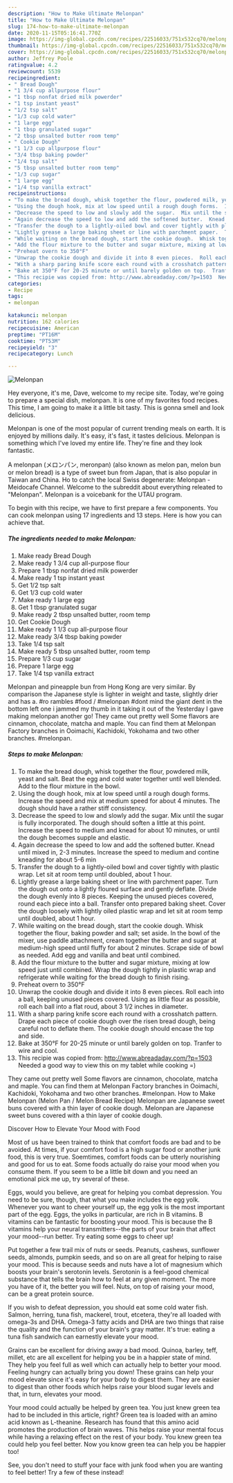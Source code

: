```yaml
---
description: "How to Make Ultimate Melonpan"
title: "How to Make Ultimate Melonpan"
slug: 174-how-to-make-ultimate-melonpan
date: 2020-11-15T05:16:41.770Z
image: https://img-global.cpcdn.com/recipes/22516033/751x532cq70/melonpan-recipe-main-photo.jpg
thumbnail: https://img-global.cpcdn.com/recipes/22516033/751x532cq70/melonpan-recipe-main-photo.jpg
cover: https://img-global.cpcdn.com/recipes/22516033/751x532cq70/melonpan-recipe-main-photo.jpg
author: Jeffrey Poole
ratingvalue: 4.2
reviewcount: 5539
recipeingredient:
- " Bread Dough"
- "1 3/4 cup allpurpose flour"
- "1 tbsp nonfat dried milk powerder"
- "1 tsp instant yeast"
- "1/2 tsp salt"
- "1/3 cup cold water"
- "1 large egg"
- "1 tbsp granulated sugar"
- "2 tbsp unsalted butter room temp"
- " Cookie Dough"
- "1 1/3 cup allpurpose flour"
- "3/4 tbsp baking powder"
- "1/4 tsp salt"
- "5 tbsp unsalted butter room temp"
- "1/3 cup sugar"
- "1 large egg"
- "1/4 tsp vanilla extract"
recipeinstructions:
- "To make the bread dough, whisk together the flour, powdered milk, yeast and salt.  Beat the egg and cold water together until well blended.  Add to the flour mixture in the bowl."
- "Using the dough hook, mix at low speed until a rough dough forms.  Increase the speed and mix at medium speed for about 4 minutes.  The dough should have a rather stiff consistency."
- "Decrease the speed to low and slowly add the sugar.  Mix until the sugar is fully incorporated.  The dough should soften a little at this point.  Increase the speed to medium and knead for about 10 minutes, or until the dough becomes supple and elastic."
- "Again decrease the speed to low and add the softened butter.  Knead until mixed in, 2-3 minutes.  Increase the speed to medium and contine kneading for about 5-6 min"
- "Transfer the dough to a lightly-oiled bowl and cover tightly with plastic wrap.  Let sit at room temp until doubled, about 1 hour."
- "Lightly grease a large baking sheet or line with parchment paper.  Turn the dough out onto a lightly floured surface and gently deflate.  Divide the dough evenly into 8 pieces.  Keeping the unused pieces covered, round each piece into a ball.  Transfer onto prepared baking sheet.  Cover the dough loosely with lightly oiled plastic wrap and let sit at room temp until doubled, about 1 hour."
- "While waiting on the bread dough, start the cookie dough.  Whisk together the flour, baking powder and salt; set aside.  In the bowl of the mixer, use paddle attachment, cream together the butter and sugar at medium-high speed until fluffy for about 2 minutes.  Scrape side of bowl as needed.  Add egg and vanilla and beat until combined."
- "Add the flour mixture to the butter and sugar mixture, mixing at low speed just until combined.  Wrap the dough tightly in plastic wrap and refrigerate while waiting for the bread dough to finish rising."
- "Preheat overn to 350°F"
- "Unwrap the cookie dough and divide it into 8 even pieces.  Roll each into a ball, keeping unused pieces covered.  Using as little flour as possible, roll each ball into a flat roud, about 3 1/2 inches in diameter."
- "With a sharp paring knife score each round with a crosshatch pattern.  Drape each piece of cookie dough over the risen bread dough, being careful not to deflate them. The cookie dough should encase the top and side."
- "Bake at 350°F for 20-25 minute or until barely golden on top.  Tranfer to wire and cool."
- "This recipie was copied from: http://www.abreadaday.com/?p=1503  Needed a good way to view this on my tablet while cooking =)"
categories:
- Recipe
tags:
- melonpan

katakunci: melonpan 
nutrition: 162 calories
recipecuisine: American
preptime: "PT16M"
cooktime: "PT53M"
recipeyield: "3"
recipecategory: Lunch

---
```



![Melonpan](https://img-global.cpcdn.com/recipes/22516033/751x532cq70/melonpan-recipe-main-photo.jpg)

Hey everyone, it's me, Dave, welcome to my recipe site. Today, we're going to prepare a special dish, melonpan. It is one of my favorites food recipes. This time, I am going to make it a little bit tasty. This is gonna smell and look delicious.

Melonpan is one of the most popular of current trending meals on earth. It is enjoyed by millions daily. It's easy, it's fast, it tastes delicious. Melonpan is something which I've loved my entire life. They're fine and they look fantastic.

A melonpan (メロンパン, meronpan) (also known as melon pan, melon bun or melon bread) is a type of sweet bun from Japan, that is also popular in Taiwan and China. Ho to catch the local Swiss degenerate: Melonpan - Meidocafe Channel. Welcome to the subreddit about everything releated to &#34;Melonpan&#34;. Melonpan is a voicebank for the UTAU program.


To begin with this recipe, we have to first prepare a few components. You can cook melonpan using 17 ingredients and 13 steps. Here is how you can achieve that.

<!--inarticleads1-->

##### The ingredients needed to make Melonpan:

1. Make ready  Bread Dough
1. Make ready 1 3/4 cup all-purpose flour
1. Prepare 1 tbsp nonfat dried milk powerder
1. Make ready 1 tsp instant yeast
1. Get 1/2 tsp salt
1. Get 1/3 cup cold water
1. Make ready 1 large egg
1. Get 1 tbsp granulated sugar
1. Make ready 2 tbsp unsalted butter, room temp
1. Get  Cookie Dough
1. Make ready 1 1/3 cup all-purpose flour
1. Make ready 3/4 tbsp baking powder
1. Take 1/4 tsp salt
1. Make ready 5 tbsp unsalted butter, room temp
1. Prepare 1/3 cup sugar
1. Prepare 1 large egg
1. Take 1/4 tsp vanilla extract


Melonpan and pineapple bun from Hong Kong are very similar. By comparison the Japanese style is lighter in weight and taste, slightly drier and has a. #ro rambles #food / #melonpan #dont mind the giant dent in the bottom left one i jammed my thumb in it taking it out of the Yesterday I gave making melonpan another go! They came out pretty well  Some flavors are cinnamon, chocolate, matcha and maple. You can find them at Melonpan Factory branches in Ooimachi, Kachidoki, Yokohama and two other branches. #melonpan. 

<!--inarticleads2-->

##### Steps to make Melonpan:

1. To make the bread dough, whisk together the flour, powdered milk, yeast and salt.  Beat the egg and cold water together until well blended.  Add to the flour mixture in the bowl.
1. Using the dough hook, mix at low speed until a rough dough forms.  Increase the speed and mix at medium speed for about 4 minutes.  The dough should have a rather stiff consistency.
1. Decrease the speed to low and slowly add the sugar.  Mix until the sugar is fully incorporated.  The dough should soften a little at this point.  Increase the speed to medium and knead for about 10 minutes, or until the dough becomes supple and elastic.
1. Again decrease the speed to low and add the softened butter.  Knead until mixed in, 2-3 minutes.  Increase the speed to medium and contine kneading for about 5-6 min
1. Transfer the dough to a lightly-oiled bowl and cover tightly with plastic wrap.  Let sit at room temp until doubled, about 1 hour.
1. Lightly grease a large baking sheet or line with parchment paper.  Turn the dough out onto a lightly floured surface and gently deflate.  Divide the dough evenly into 8 pieces.  Keeping the unused pieces covered, round each piece into a ball.  Transfer onto prepared baking sheet.  Cover the dough loosely with lightly oiled plastic wrap and let sit at room temp until doubled, about 1 hour.
1. While waiting on the bread dough, start the cookie dough.  Whisk together the flour, baking powder and salt; set aside.  In the bowl of the mixer, use paddle attachment, cream together the butter and sugar at medium-high speed until fluffy for about 2 minutes.  Scrape side of bowl as needed.  Add egg and vanilla and beat until combined.
1. Add the flour mixture to the butter and sugar mixture, mixing at low speed just until combined.  Wrap the dough tightly in plastic wrap and refrigerate while waiting for the bread dough to finish rising.
1. Preheat overn to 350°F
1. Unwrap the cookie dough and divide it into 8 even pieces.  Roll each into a ball, keeping unused pieces covered.  Using as little flour as possible, roll each ball into a flat roud, about 3 1/2 inches in diameter.
1. With a sharp paring knife score each round with a crosshatch pattern.  Drape each piece of cookie dough over the risen bread dough, being careful not to deflate them. The cookie dough should encase the top and side.
1. Bake at 350°F for 20-25 minute or until barely golden on top.  Tranfer to wire and cool.
1. This recipie was copied from: http://www.abreadaday.com/?p=1503  Needed a good way to view this on my tablet while cooking =)


They came out pretty well  Some flavors are cinnamon, chocolate, matcha and maple. You can find them at Melonpan Factory branches in Ooimachi, Kachidoki, Yokohama and two other branches. #melonpan. How to Make Melonpan (Melon Pan / Melon Bread Recipe) Melonpan are Japanese sweet buns covered with a thin layer of cookie dough. Melonpan are Japanese sweet buns covered with a thin layer of cookie dough. 

Discover How to Elevate Your Mood with Food


Most of us have been trained to think that comfort foods are bad and to be avoided. At times, if your comfort food is a high sugar food or another junk food, this is very true. Soemtimes, comfort foods can be utterly nourishing and good for us to eat. Some foods actually do raise your mood when you consume them. If you seem to be a little bit down and you need an emotional pick me up, try several of these.

Eggs, would you believe, are great for helping you combat depression. You need to be sure, though, that what you make includes the egg yolk. Whenever you want to cheer yourself up, the egg yolk is the most important part of the egg. Eggs, the yolks in particular, are rich in B vitamins. B vitamins can be fantastic for boosting your mood. This is because the B vitamins help your neural transmitters--the parts of your brain that affect your mood--run better. Try eating some eggs to cheer up!

Put together a few trail mix of nuts or seeds. Peanuts, cashews, sunflower seeds, almonds, pumpkin seeds, and so on are all great for helping to raise your mood. This is because seeds and nuts have a lot of magnesium which boosts your brain's serotonin levels. Serotonin is a feel-good chemical substance that tells the brain how to feel at any given moment. The more you have of it, the better you will feel. Nuts, on top of raising your mood, can be a great protein source.

If you wish to defeat depression, you should eat some cold water fish. Salmon, herring, tuna fish, mackerel, trout, etcetera, they're all loaded with omega-3s and DHA. Omega-3 fatty acids and DHA are two things that raise the quality and the function of your brain's gray matter. It's true: eating a tuna fish sandwich can earnestly elevate your mood. 

Grains can be excellent for driving away a bad mood. Quinoa, barley, teff, millet, etc are all excellent for helping you be in a happier state of mind. They help you feel full as well which can actually help to better your mood. Feeling hungry can actually bring you down! These grains can help your mood elevate since it's easy for your body to digest them. They are easier to digest than other foods which helps raise your blood sugar levels and that, in turn, elevates your mood.

Your mood could actually be helped by green tea. You just knew green tea had to be included in this article, right? Green tea is loaded with an amino acid known as L-theanine. Research has found that this amino acid promotes the production of brain waves. This helps raise your mental focus while having a relaxing effect on the rest of your body. You knew green tea could help you feel better. Now you know green tea can help you be happier too!

See, you don't need to stuff your face with junk food when you are wanting to feel better! Try a few of these instead!

